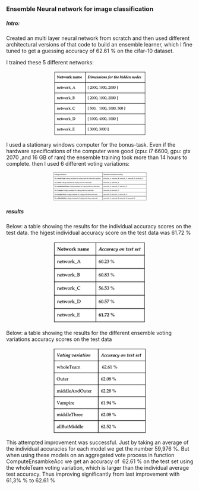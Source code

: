 

### Ensemble Neural network for image classification

##### **Intro:**
Created an multi layer neural network from scratch and then used different architectural versions of that code to build an ensemble learner, which I fine tuned to get a guessing accuracy of 62.61 % on the cifar-10 dataset. 

I trained these 5 different networks:
<p align="center"><img align = "center" src="images/models.png" width="50%"></p>

I used a stationary windows computer for the bonus-task. Even if the hardware specifications of the computer were good (cpu: i7 6600, gpu: gtx 2070 ,and 16 GB of ram) the ensemble training took more than 14 hours to complete.
then I used 6 different voting variations:

<p align="center"><img align = "center" src="images/variations.png" width="50%"></p>


##### results

Below: a table showing the results for the individual accuracy scores on the test data. the higest individual accuracy score on the test data was 61.72 %
<p align="center"><img align = "center" src="images/individual.png" width="50%"></p>

Below: a table showing the results for the different ensemble voting variations accuracy scores on the test data
<p align="center"><img align = "center" src="images/ensemble.png" width="50%"></p>

This attempted improvement was successful. Just by taking an average of the individual accuracies for each model we get the number 59,976 %. But when using these models on an aggregated vote process in function ​ComputeEnsambkeAcc ​we get an accuracy of ​ 62.61 %​ on the test set using the wholeTeam voting variation, which is larger than the individual average test accuracy. Thus improving significantly from last improvement with 61,3%​ % ​to ​62.61 %

